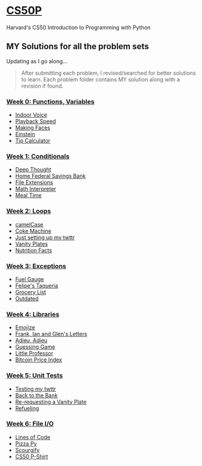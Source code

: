 # [CS50P](https://cs50.harvard.edu/python/2022/)

Harvard's CS50 Introduction to Programming with Python

## MY Solutions for all the problem sets
Updating as I go along...

> After submitting each problem, I revised/searched for better solutions to learn.
> Each problem folder contains MY solution along with a revision if found.

### [Week 0: Functions, Variables](https://cs50.harvard.edu/python/2022/psets/0/)
* [Indoor Voice](/week0/indoor/indoor.py)
* [Playback Speed](/week0/playback/playback.py)
* [Making Faces](/week0/faces/faces.py)
* [Einstein](/week0/einstein/einstein.py)
* [Tip Calculator](/week0/tip/tip.py)

### [Week 1: Conditionals](https://cs50.harvard.edu/python/2022/psets/1/)
* [Deep Thought](/week1/deep/deep.py)
* [Home Federal Savings Bank](/week1/bank/bank.py)
* [File Extensions](/week1/extensions/extensions.py)
* [Math Interpreter](/week1/interpreter/interpreter.py)
* [Meal Time](/week1/meal/meal.py)

### [Week 2: Loops](https://cs50.harvard.edu/python/2022/psets/2/)
* [camelCase](/week2/camel/camel.py)
* [Coke Machine](/week2/coke/coke.py)
* [Just setting up my twttr](/week2/twttr/twttr.py)
* [Vanity Plates](/week2/plates/plates.py)
* [Nutrition Facts](/week2/nutrition/nutrition.py)

### [Week 3: Exceptions](https://cs50.harvard.edu/python/2022/psets/3/)
* [Fuel Gauge](/week3/fuel/fuel.py)
* [Felipe's Taqueria](/week3/taqueria/taqueria.py)
* [Grocery List](/week3/grocery/grocery.py)
* [Outdated](/week3/outdated/outdated.py)

### [Week 4: Libraries](https://cs50.harvard.edu/python/2022/psets/4/)
* [Emojize](/week4/emojize/emojize.py)
* [Frank, Ian and Glen's Letters](/week4/figlet/figlet.py)
* [Adieu, Adieu](/week4/adieu/adieu.py)
* [Guessing Game](/week4/game/game.py)
* [Little Professor](/week4/professor/professor.py)
* [Bitcoin Price Index](/week4/bitcoin/bitcoin.py)

### [Week 5: Unit Tests](https://cs50.harvard.edu/python/2022/psets/5/)
* [Testing my twttr](/week5/test_twttr/)
* [Back to the Bank](/week5/test_bank/)
* [Re-requesting a Vanity Plate](/week5/test_plates/)
* [Refueling](/week5/test_fuel/)

### [Week 6: File I/O](https://cs50.harvard.edu/python/2022/psets/6/)
* [Lines of Code](/week6/lines/lines.py)
* [Pizza Py](/week6/pizza/pizza.py)
* [Scourgify](/week6/scourgify/scourgify.py)
* [CS50 P-Shirt](/week6/shirt/shirt.py)
